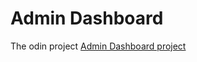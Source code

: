 # Admin Dashboard

The odin project [Admin Dashboard project](https://www.theodinproject.com/lessons/node-path-intermediate-html-and-css-admin-dashboard)